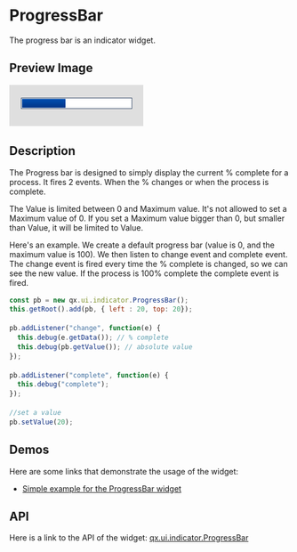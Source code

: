 # ProgressBar

The progress bar is an indicator widget.

## Preview Image

![progressbar.png](progressbar.png)

## Description

The Progress bar is designed to simply display the current % complete for a
process. It fires 2 events. When the % changes or when the process is complete.

The Value is limited between 0 and Maximum value. It's not allowed to set a
Maximum value of 0. If you set a Maximum value bigger than 0, but smaller than
Value, it will be limited to Value.

Here's an example. We create a default progress bar (value is 0, and the maximum
value is 100). We then listen to change event and complete event. The change
event is fired every time the % complete is changed, so we can see the new
value. If the process is 100% complete the complete event is fired.

```javascript
const pb = new qx.ui.indicator.ProgressBar();
this.getRoot().add(pb, { left : 20, top: 20});

pb.addListener("change", function(e) {
  this.debug(e.getData()); // % complete
  this.debug(pb.getValue()); // absolute value
});

pb.addListener("complete", function(e) {
  this.debug("complete");
});

//set a value
pb.setValue(20);
```

## Demos

Here are some links that demonstrate the usage of the widget:

- [Simple example for the ProgressBar widget](apps://demobrowser/#widget~ProgressBar.html)

## API

Here is a link to the API of the widget:
[qx.ui.indicator.ProgressBar](apps://apiviewer/#qx.ui.indicator.ProgressBar)
